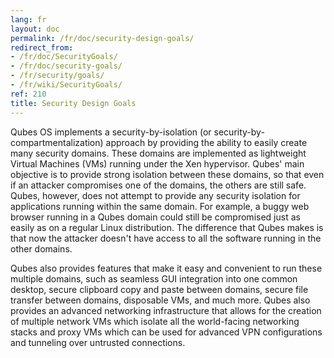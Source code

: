 ```yaml
---
lang: fr
layout: doc
permalink: /fr/doc/security-design-goals/
redirect_from:
- /fr/doc/SecurityGoals/
- /fr/doc/security-goals/
- /fr/security/goals/
- /fr/wiki/SecurityGoals/
ref: 210
title: Security Design Goals
---
```


Qubes OS implements a security-by-isolation (or security-by-compartmentalization) approach by providing the ability to easily create many security domains. These domains are implemented as lightweight Virtual Machines (VMs) running under the Xen hypervisor. Qubes' main objective is to provide strong isolation between these domains, so that even if an attacker compromises one of the domains, the others are still safe. Qubes, however, does not attempt to provide any security isolation for applications running within the same domain. For example, a buggy web browser running in a Qubes domain could still be compromised just as easily as on a regular Linux distribution. The difference that Qubes makes is that now the attacker doesn't have access to all the software running in the other domains.

Qubes also provides features that make it easy and convenient to run these multiple domains, such as seamless GUI integration into one common desktop, secure clipboard copy and paste between domains, secure file transfer between domains, disposable VMs, and much more. Qubes also provides an advanced networking infrastructure that allows for the creation of multiple network VMs which isolate all the world-facing networking stacks and proxy VMs which can be used for advanced VPN configurations and tunneling over untrusted connections.